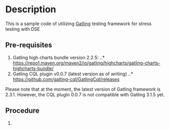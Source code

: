 # Description
This is a sample code of utilizing [Gatling](https://gatling.io/) testing framework for stress testing with DSE

## Pre-requisites

1. Gatling high charts bundle version 2.2.5: 
..* https://repo1.maven.org/maven2/io/gatling/highcharts/gatling-charts-highcharts-bundle/   
2. Gatling CQL plugin v0.0.7 (latest version as of writing)
..* https://github.com/gatling-cql/GatlingCql/releases

Please note that at the moment, the latest version of Gatling framework is 2.3.1. However, the CQL plugin 0.0.7 is not compatible with Gatling 3.1.5 yet. 

## Procedure

1. 
